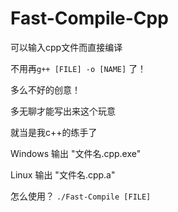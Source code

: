 # Fast-Compile-Cpp

可以输入cpp文件而直接编译

不用再`g++ [FILE] -o [NAME]` 了！

多么不好的创意！

多无聊才能写出来这个玩意

就当是我c++的练手了

Windows 输出 "文件名.cpp.exe"

Linux 输出 "文件名.cpp.a"

怎么使用？
`./Fast-Compile [FILE]`
